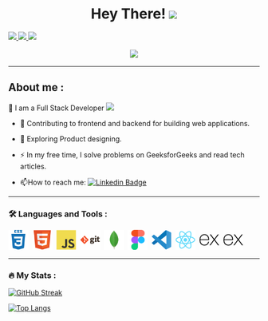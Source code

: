 <div id ="header" align = "center">
<h1>
  Hey There!
<img src = "https://media.giphy.com/media/M9gbBd9nbDrOTu1Mqx/giphy.gif" width:"100">
</h1>
</div>

<div id="badges">
<a href ="https://www.linkedin.com/in/temitope-agbor-3b3253163">
<img src = "https://img.shields.io/badge/LinkedIn-blue?logo=linkedin&logoColor=white">
</a>
<a href ="https://www.twitter.com/silverdruid_/">
<img src = "https://img.shields.io/badge/Twitter-blue?logo=twitter&logoColor=blue">
</a>
<a href ="https://mail.google.com/mail/u/?authuser=zlatantemi@gmail.com">
<img src = "https://img.shields.io/badge/Gmail-red?logo=Gmail&logoColor=red">
</a>
</div>
<img src="https://komarev.com/ghpvc/?username=silverdruid&style=flat-square&color=blue" alt=""/>

<div align="center">
<img src="https://media.giphy.com/media/dWesBcTLavkZuG35MI/giphy.gif" width:"600" height:"300"/>
</div>

---
## About me :
:wave:
I am a Full Stack Developer <img src="https://media.giphy.com/media/WUlplcMpOCEmTGBtBW/giphy.gif" width="30">

- :telescope: Contributing to frontend and backend for building web applications.

- :seedling: Exploring Product designing.

- :zap: In my free time, I solve problems on GeeksforGeeks and read tech articles.

- :mailbox:How to reach me: [![Linkedin Badge](https://img.shields.io/badge/-temitope-blue?style=flat&logo=Linkedin&logoColor=white)](https://www.linkedin.com/in/temitope-agbor-3b3253163)

---

### :hammer_and_wrench: Languages and Tools :
<div>
<img src="https://github.com/devicons/devicon/blob/master/icons/css3/css3-plain-wordmark.svg"  title="CSS3" alt="CSS" width="40" height="40"/>&nbsp;
  <img src="https://github.com/devicons/devicon/blob/master/icons/html5/html5-original.svg" title="HTML5" alt="HTML" width="40" height="40"/>&nbsp;
  <img src="https://github.com/devicons/devicon/blob/master/icons/javascript/javascript-original.svg" title="JavaScript" alt="JavaScript" width="40" height="40"/>&nbsp;
    <img src="https://github.com/devicons/devicon/blob/master/icons/git/git-original-wordmark.svg" title="Git" **alt="Git" width="40" height="40"/>&nbsp;
    <img src="https://github.com/devicons/devicon/blob/master/icons/mongodb/mongodb-original.svg" title="Git" **alt="Git" width="40" height="40"/>&nbsp;
    <img src="https://github.com/devicons/devicon/blob/master/icons/figma/figma-original.svg" title="Git" **alt="Git" width="40" height="40"/>&nbsp;
    <img src="https://github.com/devicons/devicon/blob/master/icons/vscode/vscode-original.svg" title="Git" **alt="Git" width="40" height="40"/>&nbsp;
    <img src="https://github.com/devicons/devicon/blob/master/icons/react/react-original.svg" title="Git" **alt="Git" width="40" height="40"/>&nbsp;
    <img src="https://github.com/devicons/devicon/blob/master/icons/express/express-original.svg" title="Git" **alt="Git" width="40" height="40"/>&nbsp;
    <img src="https://github.com/devicons/devicon/blob/master/icons/express/express-original.svg" title="Git" **alt="Git" width="40" height="40"/>&nbsp;
  
  </div>
  
  ---

### :fire: My Stats :

[![GitHub Streak](https://github-readme-streak-stats.herokuapp.com?user=silverdruid&theme=dark&hide_border=true&border_radius=5&date_format=M%20j%5B%2C%20Y%5D)](https://git.io/streak-stats)

[![Top Langs](https://github-readme-stats.vercel.app/api/top-langs/?username=silverdruid)](https://github.com/anuraghazra/github-readme-stats)
